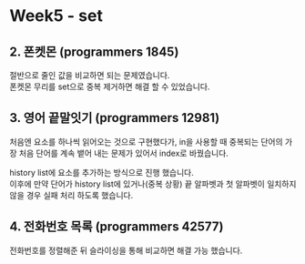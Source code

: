 # Week5 - set

## 2. 폰켓몬 (programmers 1845)

절반으로 줄인 값을 비교하면 되는 문제였습니다.  
폰켓몬 무리를 set으로 중복 제거하면 해결 할 수 있었습니다.

## 3. 영어 끝말잇기 (programmers 12981)

처음엔 요소를 하나씩 읽어오는 것으로 구현했다가, in을 사용할 때 중복되는 단어의 가장 처음 단어를 계속 뱉어 내는 문제가 있어서 index로 바꿨습니다.

history list에 요소를 추가하는 방식으로 진행 했습니다.  
이후에 만약 단어가 history list에 있거나(중복 상황) 끝 알파벳과 첫 알파벳이 일치하지 않을 경우 실패 처리 하도록 했습니다.

## 4. 전화번호 목록 (programmers 42577)

전화번호를 정렬해준 뒤 슬라이싱을 통해 비교하면 해결 가능 했습니다.
